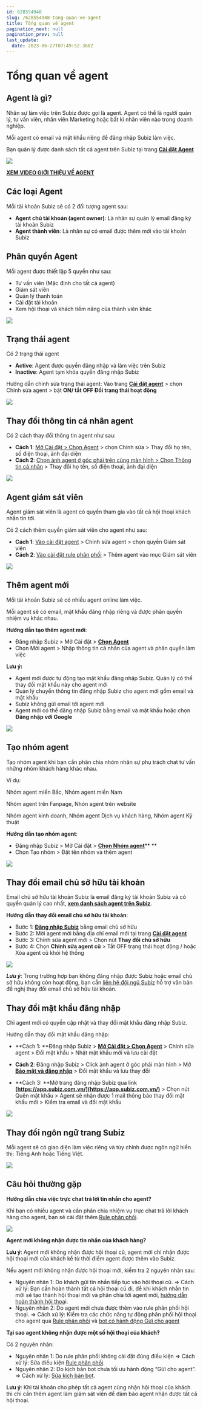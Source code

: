 ```yaml
---
id: 628554948
slug: /628554948-tong-quan-ve-agent
title: Tổng quan về agent
pagination_next: null
pagination_prev: null
last_update:
  date: 2023-06-27T07:49:52.360Z
---
```


# Tổng quan về agent 



## Agent là gì?


Nhân sự làm việc trên Subiz được gọi là agent. Agent có thể là người quản lý, tư vấn viên, nhân viên Marketing hoặc bất kì nhân viên nào trong doanh nghiệp. 

Mỗi agent có email và mật khẩu riêng để đăng nhập Subiz làm việc.

Bạn quản lý được danh sách tất cả agent trên Subiz tại trang **[Cài đặt Agent](https://app.subiz.com.vn/settings/agents)**


![](https://vcdn.subiz-cdn.com/file/firtbdcqrtudbwsrdwlh_acpxkgumifuoofoosble)


**[XEM VIDEO GIỚI THIỆU VỀ AGENT](https://www.youtube.com/watch?v=6ZLmkFHRmas&t=2s)**
## Các loại Agent


Mỗi tài khoản Subiz sẽ có 2 đối tượng agent sau: 

- **Agent chủ tài khoản (agent owner)**: Là nhân sự quản lý email đăng ký tài khoản Subiz
- **Agent thành viên**: Là nhân sự có email được thêm mới vào tài khoản Subiz
## Phân quyền Agent


Mỗi agent được thiết lập 5 quyền như sau:

- Tư vấn viên (Mặc định cho tất cả agent)
- Giám sát viên
- Quản lý thanh toán
- Cài đặt tài khoản
- Xem hội thoại và khách tiềm năng của thành viên khác


![](https://vcdn.subiz-cdn.com/file/firtbcygrqtzjqasypja_acpxkgumifuoofoosble)

## Trạng thái agent


Có 2 trạng thái agent

- **Active**: Agent được quyền đăng nhập và làm việc trên Subiz
- **Inactive**: Agent tạm khóa quyền đăng nhập Subiz

Hướng dẫn chỉnh sửa trạng thái agent: Vào trang **[Cài đặt agent](https://app.subiz.com.vn/settings/agents)** > chọn Chỉnh sửa agent > bật **ON/ tắt OFF Đổi trạng thái hoạt động**


![](https://vcdn.subiz-cdn.com/file/firtbcygvgmjbiuqzhyp_acpxkgumifuoofoosble)

## Thay đổi thông tin cá nhân agent


Có 2 cách thay đổi thông tin agent như sau:

- **Cách 1**: [Mở Cài đặt > Chọn Agent](https://app.subiz.com.vn/settings/agents) > chọn Chỉnh sửa > Thay đổi họ tên, số điện thoại, ảnh đại diện
- **Cách 2**: [Chọn ảnh agent ở góc phải trên cùng màn hình > Chọn Thông tin cá nhân](https://app.subiz.com.vn/profile/) > Thay đổi họ tên, số điện thoại, ảnh đại diện


![](https://vcdn.subiz-cdn.com/file/firtbcygzmgtwoqywvpw_acpxkgumifuoofoosble)

## Agent giám sát viên


Agent giám sát viên là agent có quyền tham gia vào tất cả hội thoại khách nhắn tin tới.



Có 2 cách thêm quyền giám sát viên cho agent như sau:

- **Cách 1**: [Vào cài đặt agent](https://app.subiz.com.vn/settings/agents) > Chỉnh sửa agent > chọn quyền Giám sát viên
- **Cách 2**: [Vào cài đặt rule phân phối](https://app.subiz.com.vn/settings/rule-setting) > Thêm agent vào mục Giám sát viên


![](https://vcdn.subiz-cdn.com/file/firtbcyhcscqhddaunqv_acpxkgumifuoofoosble)

## Thêm agent mới


Mỗi tài khoản Subiz sẽ có nhiều agent online làm việc.

Mỗi agent sẽ có email, mật khẩu đăng nhập riêng và được phân quyền nhiệm vụ khác nhau.



**Hướng dẫn tạo thêm agent mới**:



- Đăng nhập Subiz > Mở Cài đặt > **[Chọn Agent](https://app.subiz.com.vn/settings/agents)**
- Chọn Mời agent > Nhập thông tin cá nhân của agent và phân quyền làm việc



**Lưu ý:**

- Agent mới được tự động tạo mật khẩu đăng nhập Subiz. Quản lý có thể thay đổi mật khẩu này cho agent mới
- Quản lý chuyển thông tin đăng nhập Subiz cho agent mới gồm email và mật khẩu
- Subiz không gửi email tới agent mới
- Agent mới có thể đăng nhập Subiz bằng email và mật khẩu hoặc chọn **Đăng nhập với Google**


![](https://vcdn.subiz-cdn.com/file/firtbcyhfqjwjizhjdja_acpxkgumifuoofoosble)

## Tạo nhóm agent




Tạo nhóm agent khi bạn cần phân chia nhóm nhân sự phụ trách chat tư vấn những nhóm khách hàng khác nhau.



Ví dụ:

Nhóm agent miền Bắc, Nhóm agent miền Nam

Nhóm agent trên Fanpage, Nhón agent trên website

Nhóm agent kinh doanh, Nhóm agent Dịch vụ khách hàng, Nhóm agent Kỹ thuật



**Hướng dẫn tạo nhóm agent**:

- Đăng nhập Subiz > Mở Cài đặt > **[Chọn Nhóm agent](https://app.subiz.com.vn/settings/agents-group)**** **
- Chọn Tạo nhóm > Đặt tên nhóm và thêm agent


![](https://vcdn.subiz-cdn.com/file/firtbcyhirtozbawkjhm_acpxkgumifuoofoosble)

## Thay đổi email chủ sở hữu tài khoản




Email chủ sở hữu tài khoản Subiz là email đăng ký tài khoản Subiz và có quyền quản lý cao nhất, **[xem danh sách agent trên Subiz](https://app.subiz.com.vn/settings/agents)**.



**Hướng dẫn thay đổi email chủ sở hữu tài khoản**:

- Bước 1: **[Đăng nhập Subiz](https://app.subiz.com.vn/settings/agents)** bằng email chủ sở hữu
- Bước 2: Mời agent mới bằng địa chỉ email mới tại trang **[Cài đặt agent](https://app.subiz.com.vn/settings/agents)**
- Bước 3: Chỉnh sửa agent mới > Chọn nút **Thay đổi chủ sở hữu**
- Bước 4: Chọn **Chỉnh sửa agent cũ** > Tắt OFF trạng thái hoạt động / hoặc Xóa agent cũ khỏi hệ thống


![](https://vcdn.subiz-cdn.com/file/firtbcyhmcjevwgkuwba_acpxkgumifuoofoosble)


***Lưu ý***: Trong trường hợp bạn không đăng nhập được Subiz hoặc email chủ sở hữu không còn hoạt động, bạn cần [liên hệ đội ngũ Subiz](https://zalo.me/935022139843821727) hỗ trợ văn bản đề nghị thay đổi email chủ sở hữu tài khoản.
## Thay đổi mật khẩu đăng nhập




Chỉ agent mới có quyền cập nhật và thay đổi mật khẩu đăng nhập Subiz.

Hướng dẫn thay đổi mật khẩu đăng nhập:

- **Cách 1: **Đăng nhập Subiz > **[Mở Cài đặt > Chọn Agent](https://app.subiz.com.vn/settings/agents)** > Chỉnh sửa agent > Đổi mật khẩu > Nhật mật khẩu mới và lưu cài đặt



- **Cách 2**: Đăng nhập Subiz > Click ảnh agent ở góc phải màn hình > Mở **[Bảo mật và đăng nhập](https://app.subiz.com.vn/security)** > Đổi mật khẩu và lưu thay đổi
- **Cách 3: **Mở trang đăng nhập Subiz qua link **[https://app.subiz.com.vn/](https://app.subiz.com.vn/)** > Chọn nút Quên mật khẩu > Agent sẽ nhận được 1 mail thông báo thay đổi mật khẩu mới > Kiểm tra email và đổi mật khẩu




![](https://vcdn.subiz-cdn.com/file/firtbcyhqrtayzmotlpe_acpxkgumifuoofoosble)



## Thay đổi ngôn ngữ trang Subiz


Mỗi agent sẽ có giao diện làm việc riêng và tùy chỉnh được ngôn ngữ hiển thị: Tiếng Anh hoặc Tiếng Việt.




![](https://vcdn.subiz-cdn.com/file/firtbcyhtxlwygtfnzah_acpxkgumifuoofoosble)



## Câu hỏi thường gặp 


**Hướng dẫn chia việc trực chat trả lời tin nhắn cho agent?**

Khi bạn có nhiều agent và cần phân chia nhiệm vụ trực chat trả lời khách hàng cho agent, bạn sẽ cài đặt thêm [Rule phân phối](https://subiz.com.vn/docs/972963943-rule-phan-phoi-hoi-thoai).


![](https://vcdn.subiz-cdn.com/file/firtbcyhwygbnykrvbfs_acpxkgumifuoofoosble)




**Agent mới không nhận được tin nhắn của khách hàng?**

**Lưu ý**: Agent mới không nhận được hội thoại cũ, agent mới chỉ nhận được hội thoại mới của khách kể từ thời điểm agent được thêm vào Subiz.

Nếu agent mới không nhận được hội thoại mới, kiểm tra 2 nguyên nhân sau:

- Nguyên nhân 1: Do khách gửi tin nhắn tiếp tục vào hội thoại cũ. => Cách xử lý: Bạn cần hoàn thành tất cả hội thoại cũ đi, để khi khách nhắn tin mới sẽ tạo thành hội thoại mới và phân chia tới agent mới, [hướng dẫn hoàn thành hội thoạ](https://subiz.com.vn/docs/573485226-tu-dong-hoan-thanh-hoi-thoai)i.
- Nguyên nhân 2: Do agent mới chưa được thêm vào rule phân phối hội thoại. => Cách xử lý: Kiểm tra các chức năng tự động phân phối hội thoại cho agent qua [Rule phân phối](https://app.subiz.com.vn/settings/rule-setting) và [bot có hành động Gửi cho agent](https://app.subiz.com.vn/bots)



**Tại sao agent không nhận được một số hội thoại của khách?**

Có 2 nguyên nhân:

- Nguyên nhân 1: Do rule phân phối không cài đặt đúng điều kiện => Cách xử lý: Sửa điều kiện [Rule phân phối](https://app.subiz.com.vn/settings/rule-setting).
- Nguyên nhân 2: Do kịch bản bot chưa tối ưu hành động “Gửi cho agent”. => Cách xử lý: [Sửa kịch bản bot](https://app.subiz.com.vn/bots).

**Lưu ý**: Khi tài khoản cho phép tất cả agent cùng nhận hội thoại của khách thì chỉ cần thêm agent làm giám sát viên để đảm bảo agent nhận được tất cả hội thoại.